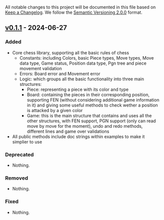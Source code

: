 All notable changes to this project will be documented in this file based on [Keep a Changelog](https://keepachangelog.com/en/1.1.0/).
We follow the [Semantic Versioning 2.0.0](http://semver.org/) format.


## [v0.1.1](https://github.com/Santicm23/chess-lab/releases/tag/v0.1.1) - 2024-06-27

### Added
- Core chess library, supporting all the basic rules of chess
  - Constants: including Colors, basic Piece types, Move types, Move data type, Game status, Position data type, Pgn tree and piece movement validation
  - Errors: Board error and Movement error
  - Logic: which groups all the basic functionality into three main structures:
    - Piece: representing a piece with its color and type
    - Board: containing the pieces in their corresponding position, supporting FEN (without considering additional game information in it) and giving some useful methods to check wether a position is attacked by a given color
    - Game: this is the main structure that contains and uses all the other structures, with FEN support, PGN support (only can read move by move for the moment), undo and redo methods, different lines and game over validations
- All public methods include doc strings within examples to make it simplier to use

### Deprecated
- Nothing.

### Removed
- Nothing.

### Fixed
- Nothing.
